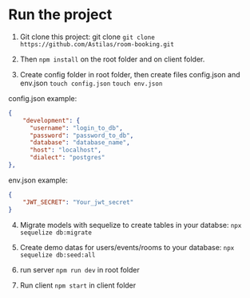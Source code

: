 # Run the project

1) Git clone this project: git clone `git clone https://github.com/Astilas/room-booking.git`

2) Then `npm install` on the root folder and on client folder.

3) Create config folder in root folder, then create files config.json and env.json
    `touch config.json`
    `touch env.json`

config.json example:
```JSON
{
    "development": {
      "username": "login_to_db",
      "password": "password_to_db",
      "database": "database_name",
      "host": "localhost",
      "dialect": "postgres"
},
```

env.json example:
``` JSON
{
    "JWT_SECRET": "Your_jwt_secret"
}
```

4) Migrate models with sequelize to create tables in your databse: `npx sequelize db:migrate`

5) Create demo datas for users/events/rooms to your database: `npx sequelize db:seed:all`

6) run server `npm run dev` in root folder

7) Run client `npm start` in client folder